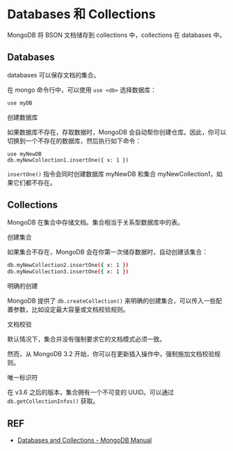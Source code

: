 # Databases 和 Collections

MongoDB 将 BSON 文档储存到 collections 中，collections 在 databases 中。

## Databases

databases 可以保存文档的集合。

在 mongo 命令行中，可以使用 `use <db>` 选择数据库：

```sh
use myDB
```

创建数据库

如果数据库不存在，存取数据时，MongoDB 会自动帮你创建仓库。因此，你可以切换到一个不存在的数据库，然后执行如下命令：

```
use myNewDB
db.myNewCollection1.insertOne({ x: 1 })
```

`insertOne()` 指令会同时创建数据库 myNewDB 和集合 myNewCollection1，如果它们都不存在。

## Collections

MongoDB 在集合中存储文档。集合相当于关系型数据库中的表。

创建集合

如果集合不存在，MongoDB 会在你第一次储存数据时，自动创建该集合：

```sh
db.myNewCollection2.insertOne({ x: 1 })
db.myNewCollection3.insertOne({ x: 1 })
```

明确的创建

MongoDB 提供了 `db.createCollection()` 来明确的创建集合，可以传入一些配置参数，比如设定最大容量或文档校验规则。

文档校验

默认情况下，集合并没有强制要求它的文档模式必须一致。

然而，从 MongoDB 3.2 开始，你可以在更新插入操作中，强制施加文档校验规则。

唯一标识符

在 v3.6 之后的版本，集合拥有一个不可变的 UUID。可以通过 `db.getCollectionInfos()` 获取。

## REF

- [Databases and Collections - MongoDB Manual][db]

[db]: https://docs.mongodb.com/manual/core/databases-and-collections/